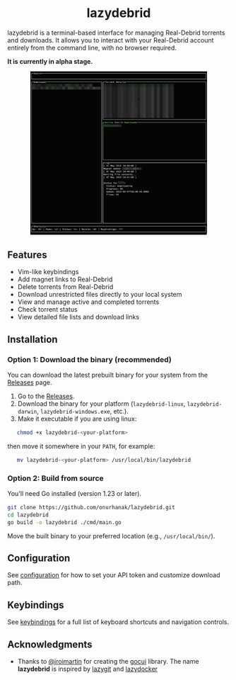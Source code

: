   <h1 align="center">lazydebrid</h1>

lazydebrid is a terminal-based interface for managing Real-Debrid torrents and downloads. It allows you to interact with your Real-Debrid account entirely from the command line, with no browser required.

**It is currently in alpha stage.**

<p align="center">
  <img src="assets/ss.png" alt="screenshot" width="400"/>
</p>

## Features
- Vim-like keybindings
- Add magnet links to Real-Debrid
- Delete torrents from Real-Debrid
- Download unrestricted files directly to your local system
- View and manage active and completed torrents
- Check torrent status
- View detailed file lists and download links

## Installation

### Option 1: Download the binary (recommended)

You can download the latest prebuilt binary for your system from the [Releases](https://github.com/onurhanak/lazydebrid/releases) page.

1. Go to the [Releases](https://github.com/onurhanak/lazydebrid/releases).
2. Download the binary for your platform (`lazydebrid-linux`, `lazydebrid-darwin`, `lazydebrid-windows.exe`, etc.).
3. Make it executable if you are using linux:
```bash
   chmod +x lazydebrid-<your-platform>
```
then move it somewhere in your `PATH`, for example:
```bash
   mv lazydebrid-<your-platform> /usr/local/bin/lazydebrid
```

### Option 2: Build from source

You'll need Go installed (version 1.23 or later).

```bash
git clone https://github.com/onurhanak/lazydebrid.git
cd lazydebrid
go build -o lazydebrid ./cmd/main.go
```

Move the built binary to your preferred location (e.g., `/usr/local/bin/`).

## Configuration
See [configuration](https://github.com/onurhanak/lazydebrid/blob/main/docs/configuration.md) for how to set your API token and customize download path.

## Keybindings
See [keybindings](https://github.com/onurhanak/lazydebrid/blob/main/docs/keybindings.md) for a full list of keyboard shortcuts and navigation controls.

## Acknowledgments

- Thanks to [@jroimartin](https://github.com/jroimartin) for creating the [gocui](https://github.com/jroimartin/gocui) library. The name **lazydebrid** is inspired by [lazygit](https://github.com/jesseduffield/lazygit) and [lazydocker](https://github.com/jesseduffield/lazydocker)


